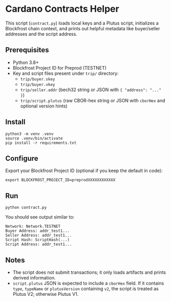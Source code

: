 # Cardano Contracts Helper

This script (`contract.py`) loads local keys and a Plutus script, initializes a Blockfrost chain context, and prints out helpful metadata like buyer/seller addresses and the script address.

## Prerequisites
- Python 3.8+
- Blockfrost Project ID for Preprod (TESTNET)
- Key and script files present under `trip/` directory:
  - `trip/buyer.skey`
  - `trip/buyer.vkey`
  - `trip/seller.addr` (bech32 string or JSON with `{ "address": "..." }`)
  - `trip/script.plutus` (raw CBOR-hex string or JSON with `cborHex` and optional version hints)

## Install
```
python3 -m venv .venv
source .venv/bin/activate
pip install -r requirements.txt
```

## Configure
Export your Blockfrost Project ID (optional if you keep the default in code):
```
export BLOCKFROST_PROJECT_ID=preprodXXXXXXXXXXXX
```

## Run
```
python contract.py
```
You should see output similar to:
```
Network: Network.TESTNET
Buyer Address: addr_test1...
Seller Address: addr_test1...
Script Hash: ScriptHash(...)
Script Address: addr_test1...
```

## Notes
- The script does not submit transactions; it only loads artifacts and prints derived information.
- `script.plutus` JSON is expected to include a `cborHex` field. If it contains `type`, `typeName` or `plutusVersion` containing `v2`, the script is treated as Plutus V2; otherwise Plutus V1.
